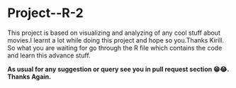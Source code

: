 # Project--R-2


This project is based on visualizing and analyzing of any cool stuff about movies.I learnt a lot while doing this project and hope so you.Thanks Kirill.</br>
So what you are waiting for go through the R file which contains the code and learn this advance stuff. <br/>

**As usual for any suggestion or query see you in pull request section 😁😂. Thanks Again.**
